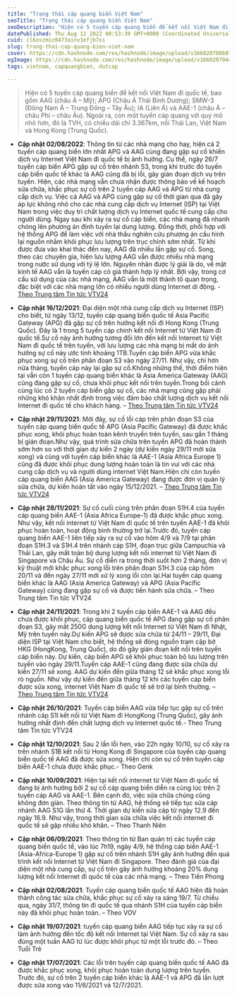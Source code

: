 ```yaml
---
title: "Trạng thái cáp quang biển Việt Nam"
seoTitle: "Trạng thái cáp quang biển Việt Nam"
seoDescription: "Hiện có 5 tuyến cáp quang biển để kết nối Việt Nam đi quốc tế, bao gồm AAG (châu Á – Mỹ); APG (Châu Á Thái Bình Dương); SMW-3 (Đông Nam Á – Trung Đông – Tây"
datePublished: Thu Aug 11 2022 08:53:39 GMT+0000 (Coordinated Universal Time)
cuid: cl6oszmiz0473ainv1efjb7xi
slug: trang-thai-cap-quang-bien-viet-nam
cover: https://cdn.hashnode.com/res/hashnode/image/upload/v1660207086070/pxQGPwfqD.webp
ogImage: https://cdn.hashnode.com/res/hashnode/image/upload/v1660207944795/Y7RaGcgsK.webp
tags: vietnam, capquangbien, dutcap

---
```



> Hiện có 5 tuyến cáp quang biển để kết nối Việt Nam đi quốc tế, bao gồm AAG (châu Á – Mỹ); APG (Châu Á Thái Bình Dương); SMW-3 (Đông Nam Á – Trung Đông – Tây Âu); IA (Liên Á) và AAE-1 (châu Á – châu Phi – châu Âu). Ngoài ra, còn một tuyến cáp quang với quy mô nhỏ hơn, đó là TVH, có chiều dài chỉ 3.367km, nối Thái Lan, Việt Nam và Hong Kong (Trung Quốc).

- **Cập nhật 02/08/2022**:  Thông tin từ các nhà mạng cho hay, hiện cả 2 tuyến cáp quang biển lớn nhất APG và AAG cùng đang gặp sự cố khiến dịch vụ Internet Việt Nam đi quốc tế bị ảnh hưởng. Cụ thể, ngày 26/7 tuyến cáp biển APG gặp sự cố trên nhánh S3, trong khi trước đó tuyến cáp biển quốc tế khác là AAG cũng đã bị lỗi, gây gián đoạn dịch vụ trên tuyến. Hiện, các nhà mạng vẫn chưa nhận được thông báo về kế hoạch sửa chữa, khắc phục sự cố trên 2 tuyến cáp AAG và APG từ nhà cung cấp dịch vụ. Việc cả AAG và APG cùng gặp sự cố thời gian qua đã gây áp lực không nhỏ cho các nhà cung cấp dịch vụ Internet (ISP) tại Việt Nam trong việc duy trì chất lượng dịch vụ Internet quốc tế cung cấp cho người dùng. Ngay sau khi xảy ra sự cố cáp biển, các nhà mạng đã nhanh chóng lên phương án định tuyến lại dung lượng. Đồng thời, phối hợp với hệ thống APG để làm việc với nhà thầu nghiên cứu phương án cấu hình lại nguồn nhằm khôi phục lưu lượng trên trục chính sớm nhất. Từ khi được đưa vào khai thác đến nay, AAG đã nhiều lần gặp sự cố. Song, theo các chuyên gia, hiện lưu lượng AAG vẫn được nhiều nhà mạng trong nước sử dụng với tỷ lệ lớn. Nguyên nhân được lý giải là do, về mặt kinh tế AAG vẫn là tuyến cáp có giá thành hợp lý nhất. Bởi vậy, trong cơ cấu sử dụng của các nhà mạng, AAG vẫn là một thành tố quan trọng, đặc biệt với các nhà mạng lớn có nhiều người dùng Internet di động. - [Theo Trung tâm Tin tức VTV24](https://www.facebook.com/tintucvtv24/posts/pfbid02KYyg7YnX2ms8Fjbe2pwPJd4yVJbcDEpdQaTFMwAKLScksPnRCaBrxxbtBP9HsrZl)

- **Cập nhật 16/12/2021**: Đại diện một nhà cung cấp dịch vụ Internet (ISP) cho biết, từ ngày 13/12, tuyến cáp quang biển quốc tế Asia Pacific Gateway (APG) đã gặp sự cố trên hướng kết nối đi Hong Kong (Trung Quốc). Đây là 1 trong 5 tuyến cáp chính kết nối Internet từ Việt Nam đi quốc tế.Sự cố này ảnh hưởng tương đối lớn đến kết nối Internet từ Việt Nam đi quốc tế trên tuyến, với lưu lượng các nhà mạng bị mất do ảnh hưởng sự cố này ước tính khoảng 1TB.Tuyến cáp biển APG vừa khắc phục xong sự cố trên phân đoạn S3 vào ngày 27/11. Như vậy, chỉ hơn nửa tháng, tuyến cáp này lại gặp sự cố.Không những thế, thời điểm hiện tại vẫn còn 1 tuyến cáp quang biển khác là Asia America Gateway (AAG) cũng đang gặp sự cố, chưa khôi phục kết nối trên tuyến.Trong bối cảnh cùng lúc có 2 tuyến cáp biển gặp sự cố, các nhà mạng cũng gặp phải những khó khăn nhất định trong việc đảm bảo chất lượng dịch vụ kết nối Internet đi quốc tế cho khách hàng. – [Theo Trung tâm Tin tức VTV24](https://www.facebook.com/tintucvtv24/posts/2078926655628445)

- **Cập nhật 29/11/2021**: Mới đây, sự cố lỗi cáp trên phân đoạn S3 của tuyến cáp quang biển quốc tế APG (Asia Pacific Gateway) đã được khắc phục xong, khôi phục hoàn toàn kênh truyền trên tuyến, sau gần 1 tháng bị gián đoạn.Như vậy, quá trình sửa chữa trên tuyến APG đã hoàn thành sớm hơn so với thời gian dự kiến 2 ngày (dự kiến ngày 29/11 mới sửa xong) và cùng với tuyến cáp biển khác là AAE-1 (Asia Africa Europe 1) cũng đã được khôi phục dung lượng hoàn toàn là tin vui với các nhà cung cấp dịch vụ và người dùng internet Việt Nam.Hiện chỉ còn tuyến cáp quang biển AAG (Asia America Gateway) đang được đơn vị quản lý sửa chữa, dự kiến hoàn tất vào ngày 15/12/2021. – [Theo Trung tâm Tin tức VTV24](https://www.facebook.com/tintucvtv24/posts/2059226984265079)

- **Cập nhật 28/11/2021**: Sự cố cuối cùng trên phân đoạn S1H.4 của tuyến cáp quang biển AAE-1 (Asia Africa Europe-1) đã được khắc phục xong. Như vậy, kết nối internet từ Việt Nam đi quốc tế trên tuyến AAE-1 đã khôi phục hoàn toàn, hoạt động bình thường trở lại.Trước đó, tuyến cáp quang biển AAE-1 liên tiếp xảy ra sự cố vào hôm 4/9 và 7/9 tại phân đoạn S1H.3 và S1H.4 trên nhánh cáp S1H, đoạn trục giữa Campuchia và Thái Lan, gây mất toàn bộ dung lượng kết nối internet từ Việt Nam đi Singapore và Châu Âu. Sự cố diễn ra trong thời suốt hơn 2 tháng, đơn vị kỹ thuật mới khắc phục xong lỗi trên phân đoạn S1H.3 của cáp hôm 20/11 và đến ngày 27/11 mới xử lý xong lỗi còn lại.Hai tuyến cáp quang biển khác là AAG (Asia America Gateway) và APG (Asia Pacific Gateway) cũng đang gặp sự cố và được tiến hành sửa chữa. – Theo Trung tâm Tin tức VTV24

- **Cập nhật 24/11/2021**: Trong khi 2 tuyến cáp biển AAE-1 và AAG đều chưa được khôi phục, cáp quang biển quốc tế APG đang gặp sự cố phân đoạn S3, gây mất 250G dung lượng kết nối Internet từ Việt Nam đi Nhật, Mỹ trên tuyến này.Dự kiến APG sẽ được sửa chữa từ 24/11 – 29/11, Đại diện ISP tại Việt Nam cho biết, hệ thống sẽ đóng nguồn trạm cập bờ HKG (HongKong, Trung Quốc), do đó gây gián đoạn kết nối trên tuyến cáp biển này. Dự kiến, cáp biển APG sẽ khôi phục toàn bộ lưu lượng trên tuyến vào ngày 29/11.Tuyến cáp AAE-1 cũng đang được sửa chữa dự kiến 27/11 sẽ xong. AAG dự kiến đến giữa tháng 12 sẽ khắc phục xong lỗi rò nguồn. Như vậy dự kiến đến giữa tháng 12 khi các tuyến cáp biển được sửa xong, internet Việt Nam đi quốc tế sẽ trở lại bình thường. – [Theo Trung tâm Tin tức VTV24](https://www.facebook.com/tintucvtv24/posts/2027672730753838)

- **Cập nhật 26/10/2021**: Tuyến cáp biển AAG vừa tiếp tục gặp sự cố trên nhánh cáp S1I kết nối từ Việt Nam đi HongKong (Trung Quốc), gây ảnh hưởng nhất định đến chất lượng dịch vụ Internet quốc tế.- Theo Trung tâm Tin tức VTV24

- **Cập nhật 12/10/2021**: Sau 2 lần lỗi hẹn, vào 22h ngày 10/10, sự cố xảy ra trên nhánh S1B kết nối từ Hong Kong đi Singapore của tuyến cáp quang biển quốc tế AAG đã được sửa xong. Hiện chỉ còn sự cố trên tuyến cáp biển AAE-1 chưa được khắc phục.- Theo Genk

- **Cập nhật 10/09/2021**: Hiện tại kết nối internet từ Việt Nam đi quốc tế đang bị ảnh hưởng bởi 2 sự cố cáp quang biển diễn ra cùng lúc trên 2 tuyến cáp AAG và AAE-1. Bên cạnh đó, việc sửa chữa chúng cũng không đơn giản.
Theo thông tin từ AAG, hệ thống sẽ tiếp tục sửa cáp nhánh AAG S1G lần thứ 4. Thời gian dự kiến sửa cáp từ ngày 12.9 đến ngày 16.9. Như vậy, trong thời gian sửa chữa việc kết nối internet đi quốc tế sẽ gặp nhiều khó khăn. – Theo Thanh Niên

- **Cập nhật 06/09/2021**: Theo thông tin từ Ban quản trị các tuyến cáp quang biển quốc tế, vào lúc 7h19, ngày 4/9, hệ thống cáp biển AAE-1 (Asia-Africa-Europe 1) gặp sự cố trên nhánh S1H gây ảnh hưởng đến quá trình kết nối Internet từ Việt Nam đi Singapore. Theo đánh giá của đại diện một nhà cung cấp, sự cố trên gây ảnh hưởng khoảng 20% dung lượng kết nối Internet đi quốc tế của các nhà mạng. – Theo Tiền Phong

- **Cập nhật 02/08/2021**: Tuyến cáp quang biển quốc tế AAG hiện đã hoàn thành công tác sửa chữa, khắc phục sự cố xảy ra sáng 19/7. Từ chiều qua, ngày 31/7, thông tin đi quốc tế qua nhánh S1H của tuyến cáp biển này đã khôi phục hoàn toàn. – Theo VOV

- **Cập nhật 19/07/2021**: tuyến cáp quang biển AAG tiếp tục xảy ra sự cố làm ảnh hưởng đến tốc độ kết nối Internet tại Việt Nam. Sự cố xảy ra sau đúng một tuần AAG từ lúc được khôi phục từ một lỗi trước đó. – Theo Tuổi Trẻ

- **Cập nhật 17/07/2021**: Các lỗi trên tuyến cáp quang biển quốc tế AAG đã được khắc phục xong, khôi phục hoàn toàn dung lượng trên tuyến. Trước đó, sự cố trên 2 tuyến cáp biển khác là AAE-1 và APG  đã lần lượt được sửa xong vào 11/6/2021 và 12/7/2021.
